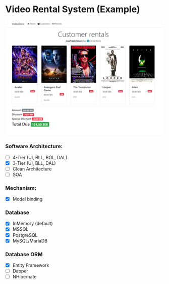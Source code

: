 # Video Rental System (Example)
![](/UI/wwwroot/img/print1.png)

### Software Architecture:
- [ ] 4-Tier (UI, BLL, BOL, DAL)
- [x] 3-Tier (UI, BLL, DAL)
- [ ] Clean Architecture
- [ ] SOA

### Mechanism:
- [x] Model binding

### Database
- [x] InMemory (default)
- [x] MSSQL
- [x] PostgreSQL
- [x] MySQL/MariaDB

### Database ORM
- [x] Entity Framework
- [ ] Dapper
- [ ] NHibernate
